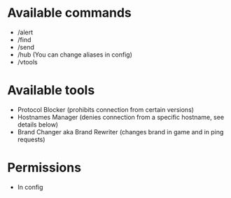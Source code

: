 # Available commands

- /alert
- /find
- /send
- /hub (You can change aliases in config)
- /vtools

# Available tools

- Protocol Blocker (prohibits connection from certain versions)
- Hostnames Manager (denies connection from a specific hostname, see details below)
- Brand Changer aka Brand Rewriter (changes brand in game and in ping requests)

# Permissions

- In config
